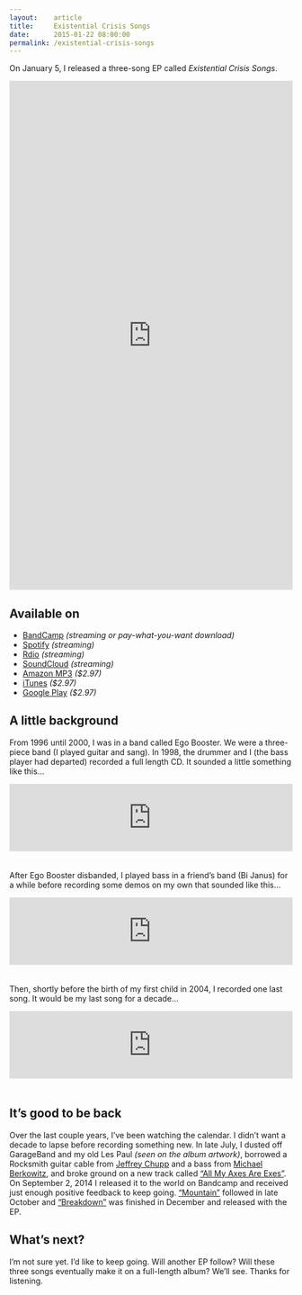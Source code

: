 ```yaml
---
layout:    article
title:     Existential Crisis Songs
date:      2015-01-22 08:00:00
permalink: /existential-crisis-songs
---
```


On January 5, I released a three-song EP called *Existential Crisis Songs*.

<iframe style="border: 0; width: 100%; height: 905px;" src="https://bandcamp.com/EmbeddedPlayer/album=1677567313/size=large/bgcol=ffffff/linkcol=0687f5/transparent=true/" seamless><a href="http://adarowski.bandcamp.com/album/existential-crisis-songs">Existential Crisis Songs by Adam Darowski</a></iframe>

## Available on
* [BandCamp](https://adarowski.bandcamp.com/album/existential-crisis-songs) *(streaming or pay-what-you-want download)*
* [Spotify](https://open.spotify.com/album/4HCB3cRZ65C3mMUNacSWQQ) *(streaming)*
* [Rdio](https://www.rdio.com/artist/Adam_Darowski/album/Existential_Crisis_Songs/) *(streaming)*
* [SoundCloud](https://soundcloud.com/adam-darowski/sets/existential-crisis-songs) *(streaming)*
* [Amazon MP3](http://www.amazon.com/Existential-Crisis-Songs-Explicit-Darowski/dp/B00RZDPRVW/ref=sr_1_5?ie=UTF8&qid=1420773221&sr=8-5&keywords=adam+darowski) *($2.97)*
* [iTunes](https://itunes.apple.com/us/album/existential-crisis-songs-single/id955536871) *($2.97)*
* [Google Play](https://play.google.com/store/music/album/Adam_Darowski_Existential_Crisis_Songs?id=B42gbbmodgvzoh44m33e6xsnb24&hl=en) *($2.97)*

## A little background

From 1996 until 2000, I was in a band called Ego Booster. We were a three-piece band (I played guitar and sang). In 1998, the drummer and I (the bass player had departed) recorded a full length CD. It sounded a little something like this…

<iframe style="border: 0; width: 100%; height: 120px; margin-bottom: 20px;" src="https://bandcamp.com/EmbeddedPlayer/album=1144059872/size=large/bgcol=ffffff/linkcol=0687f5/tracklist=false/artwork=small/track=383699898/transparent=true/" seamless><a href="http://adarowski.bandcamp.com/album/new-life-sample">New Life (Sample) by Ego Booster</a></iframe>

After Ego Booster disbanded, I played bass in a friend’s band (Bi Janus) for a while before recording some demos on my own that sounded like this…

<iframe style="border: 0; width: 100%; height: 120px; margin-bottom: 20px;" src="https://bandcamp.com/EmbeddedPlayer/album=4173444209/size=large/bgcol=ffffff/linkcol=0687f5/tracklist=false/artwork=small/track=539263980/transparent=true/" seamless><a href="http://adarowski.bandcamp.com/album/the-vacation-demos-1">The Vacation Demos (+1) by Adam Darowski</a></iframe>

Then, shortly before the birth of my first child in 2004, I recorded one last song. It would be my last song for a decade…

<iframe style="border: 0; width: 100%; height: 120px; margin-bottom: 20px;" src="https://bandcamp.com/EmbeddedPlayer/track=1650807910/size=large/bgcol=ffffff/linkcol=0687f5/tracklist=false/artwork=small/transparent=true/" seamless><a href="http://adarowski.bandcamp.com/track/something-new">Something New by Adam Darowski</a></iframe>

## It’s good to be back

Over the last couple years, I’ve been watching the calendar. I didn’t want a decade to lapse before recording something new. In late July, I dusted off GarageBand and my old Les Paul *(seen on the album artwork)*, borrowed a Rocksmith guitar cable from [Jeffrey Chupp](http://semanticart.com) and a bass from [Michael Berkowitz](http://songsaboutsnow.com/), and broke ground on a new track called [“All My Axes Are Exes”](https://adarowski.bandcamp.com/track/all-my-axes-are-exes-2). On September 2, 2014 I released it to the world on Bandcamp and received just enough positive feedback to keep going. [“Mountain”](https://adarowski.bandcamp.com/track/mountain-2) followed in late October and [“Breakdown”](https://adarowski.bandcamp.com/track/breakdown) was finished in December and released with the EP.

## What’s next?

I’m not sure yet. I’d like to keep going. Will another EP follow? Will these three songs eventually make it on a full-length album? We’ll see. Thanks for listening.